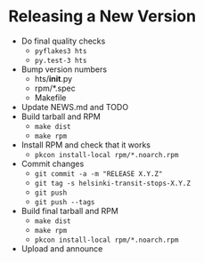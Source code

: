 Releasing a New Version
=======================

 * Do final quality checks
   - `pyflakes3 hts`
   - `py.test-3 hts`
 * Bump version numbers
   - hts/__init__.py
   - rpm/*.spec
   - Makefile
 * Update NEWS.md and TODO
 * Build tarball and RPM
   - `make dist`
   - `make rpm`
 * Install RPM and check that it works
   - `pkcon install-local rpm/*.noarch.rpm`
 * Commit changes
   - `git commit -a -m "RELEASE X.Y.Z"`
   - `git tag -s helsinki-transit-stops-X.Y.Z`
   - `git push`
   - `git push --tags`
 * Build final tarball and RPM
   - `make dist`
   - `make rpm`
   - `pkcon install-local rpm/*.noarch.rpm`
 * Upload and announce
